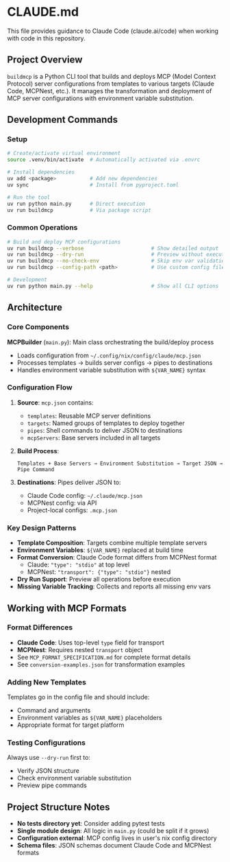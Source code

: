 # CLAUDE.md

This file provides guidance to Claude Code (claude.ai/code) when working with code in this repository.

## Project Overview

`buildmcp` is a Python CLI tool that builds and deploys MCP (Model Context Protocol) server configurations from templates to various targets (Claude Code, MCPNest, etc.). It manages the transformation and deployment of MCP server configurations with environment variable substitution.

## Development Commands

### Setup
```bash
# Create/activate virtual environment
source .venv/bin/activate  # Automatically activated via .envrc

# Install dependencies
uv add <package>           # Add new dependencies
uv sync                    # Install from pyproject.toml

# Run the tool
uv run python main.py      # Direct execution
uv run buildmcp            # Via package script
```

### Common Operations
```bash
# Build and deploy MCP configurations
uv run buildmcp --verbose                      # Show detailed output
uv run buildmcp --dry-run                      # Preview without executing
uv run buildmcp --no-check-env                 # Skip env var validation
uv run buildmcp --config-path <path>           # Use custom config file

# Development
uv run python main.py --help                   # Show all CLI options
```

## Architecture

### Core Components

**MCPBuilder** (`main.py`): Main class orchestrating the build/deploy process
- Loads configuration from `~/.config/nix/config/claude/mcp.json`
- Processes templates → builds server configs → pipes to destinations
- Handles environment variable substitution with `${VAR_NAME}` syntax

### Configuration Flow

1. **Source**: `mcp.json` contains:
   - `templates`: Reusable MCP server definitions
   - `targets`: Named groups of templates to deploy together
   - `pipes`: Shell commands to deliver JSON to destinations
   - `mcpServers`: Base servers included in all targets

2. **Build Process**:
   ```
   Templates + Base Servers → Environment Substitution → Target JSON → Pipe Command
   ```

3. **Destinations**: Pipes deliver JSON to:
   - Claude Code config: `~/.claude/mcp.json`
   - MCPNest config: via API
   - Project-local configs: `.mcp.json`

### Key Design Patterns

- **Template Composition**: Targets combine multiple template servers
- **Environment Variables**: `${VAR_NAME}` replaced at build time
- **Format Conversion**: Claude Code format differs from MCPNest format
  - Claude: `"type": "stdio"` at top level
  - MCPNest: `"transport": {"type": "stdio"}` nested
- **Dry Run Support**: Preview all operations before execution
- **Missing Variable Tracking**: Collects and reports all missing env vars

## Working with MCP Formats

### Format Differences
- **Claude Code**: Uses top-level `type` field for transport
- **MCPNest**: Requires nested `transport` object
- See `MCP_FORMAT_SPECIFICATION.md` for complete format details
- See `conversion-examples.json` for transformation examples

### Adding New Templates
Templates go in the config file and should include:
- Command and arguments
- Environment variables as `${VAR_NAME}` placeholders
- Appropriate format for target platform

### Testing Configurations
Always use `--dry-run` first to:
- Verify JSON structure
- Check environment variable substitution
- Preview pipe commands

## Project Structure Notes

- **No tests directory yet**: Consider adding pytest tests
- **Single module design**: All logic in `main.py` (could be split if it grows)
- **Configuration external**: MCP config lives in user's nix config directory
- **Schema files**: JSON schemas document Claude Code and MCPNest formats